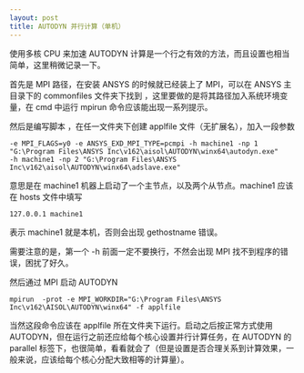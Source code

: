 ```yaml
---
layout: post
title: AUTODYN 并行计算（单机）
---
```


使用多核 CPU 来加速 AUTODYN 计算是一个行之有效的方法，而且设置也相当简单，这里稍微记录一下。

首先是 MPI 路径，在安装 ANSYS 的时候就已经装上了 MPI，可以在 ANSYS 主目录下的 commonfiles 文件夹下找到 ，这里要做的是将其路径加入系统环境变量，在 cmd 中运行 mpirun 命令应该能出现一系列提示。

然后是编写脚本 ，在任一文件夹下创建 applfile 文件（无扩展名），加入一段参数

```
-e MPI_FLAGS=y0 -e ANSYS_EXD_MPI_TYPE=pcmpi -h machine1 -np 1 "G:\Program Files\ANSYS Inc\v162\aisol\AUTODYN\winx64\autodyn.exe"
-h machine1 -np 2 "G:\Program Files\ANSYS Inc\v162\aisol\AUTODYN\winx64\adslave.exe"
```

意思是在 machine1 机器上启动了一个主节点，以及两个从节点。machine1 应该在 hosts 文件中填写

```
127.0.0.1 machine1
```

表示 machine1 就是本机，否则会出现 gethostname 错误。

需要注意的是，第一个 -h 前面一定不要换行，不然会出现 MPI 找不到程序的错误，困扰了好久。

然后通过 MPI 启动 AUTODYN

```
mpirun  -prot -e MPI_WORKDIR="G:\Program Files\ANSYS Inc\v162\AISOL\AUTODYN\winx64" -f applfile
```

当然这段命令应该在 applfile 所在文件夹下运行。启动之后按正常方式使用 AUTODYN，但在运行之前还应给每个核心设置并行计算任务，在 AUTODYN 的 parallel 标签下，也很简单，看看就会了（但是设置是否合理关系到计算效果，一般来说，应该给每个核心分配大致相等的计算量）。